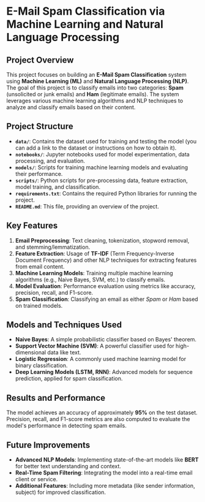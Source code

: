 # E-Mail Spam Classification via Machine Learning and Natural Language Processing

## Project Overview

This project focuses on building an **E-Mail Spam Classification** system using **Machine Learning (ML)** and **Natural Language Processing (NLP)**. The goal of this project is to classify emails into two categories: **Spam** (unsolicited or junk emails) and **Ham** (legitimate emails). The system leverages various machine learning algorithms and NLP techniques to analyze and classify emails based on their content.

## Project Structure

- **`data/`**: Contains the dataset used for training and testing the model (you can add a link to the dataset or instructions on how to obtain it).
- **`notebooks/`**: Jupyter notebooks used for model experimentation, data processing, and evaluation.
- **`models/`**: Scripts for training machine learning models and evaluating their performance.
- **`scripts/`**: Python scripts for pre-processing data, feature extraction, model training, and classification.
- **`requirements.txt`**: Contains the required Python libraries for running the project.
- **`README.md`**: This file, providing an overview of the project.

## Key Features

1. **Email Preprocessing**: Text cleaning, tokenization, stopword removal, and stemming/lemmatization.
2. **Feature Extraction**: Usage of **TF-IDF** (Term Frequency-Inverse Document Frequency) and other NLP techniques for extracting features from email content.
3. **Machine Learning Models**: Training multiple machine learning algorithms (e.g., Naive Bayes, SVM, etc.) to classify emails.
4. **Model Evaluation**: Performance evaluation using metrics like accuracy, precision, recall, and F1-score.
5. **Spam Classification**: Classifying an email as either *Spam* or *Ham* based on trained models.

## Models and Techniques Used

- **Naive Bayes**: A simple probabilistic classifier based on Bayes' theorem.
- **Support Vector Machine (SVM)**: A powerful classifier used for high-dimensional data like text.
- **Logistic Regression**: A commonly used machine learning model for binary classification.
- **Deep Learning Models (LSTM, RNN)**: Advanced models for sequence prediction, applied for spam classification.

## Results and Performance

The model achieves an accuracy of approximately **95%** on the test dataset. Precision, recall, and F1-score metrics are also computed to evaluate the model's performance in detecting spam emails.

## Future Improvements

- **Advanced NLP Models**: Implementing state-of-the-art models like **BERT** for better text understanding and context.
- **Real-Time Spam Filtering**: Integrating the model into a real-time email client or service.
- **Additional Features**: Including more metadata (like sender information, subject) for improved classification.

